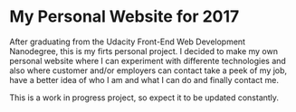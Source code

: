 # My Personal Website for 2017

After graduating from the Udacity Front-End Web Development Nanodegree, this is my firts personal project. I decided to make my own personal website where I can experiment with differente technologies and also where customer and/or employers can contact take a peek of my job, have a better idea of who I am and what I can do and finally contact me.

This is a work in progress project, so expect it to be updated constantly.
